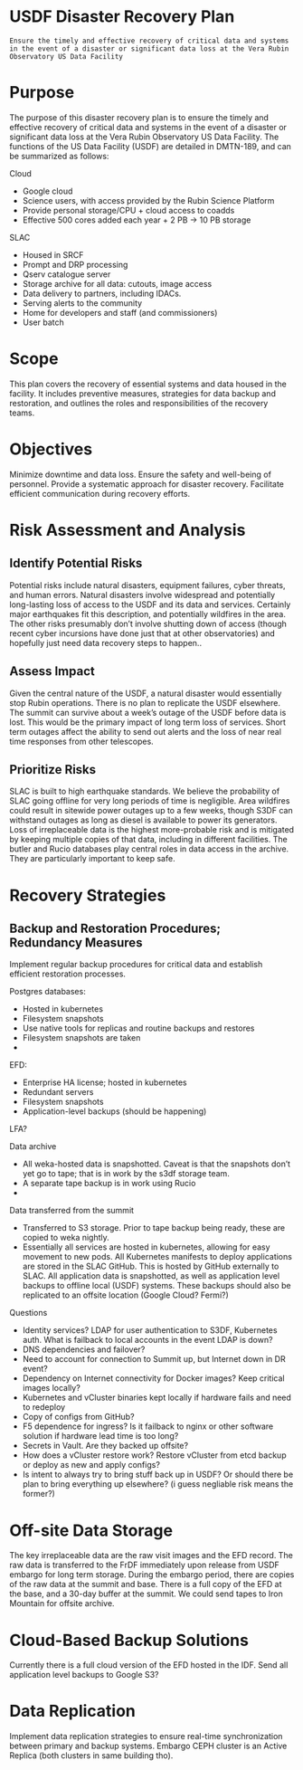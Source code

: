# USDF Disaster Recovery Plan

```{abstract}
Ensure the timely and effective recovery of critical data and systems in the event of a disaster or significant data loss at the Vera Rubin Observatory US Data Facility
```

Purpose
=======
The purpose of this disaster recovery plan is to ensure the timely and effective recovery of critical data and systems in the event of a disaster or significant data loss at the Vera Rubin Observatory US Data Facility. The functions of the US Data Facility (USDF) are detailed in DMTN-189, and can be summarized as follows:

Cloud
- Google cloud
- Science users, with access provided by the Rubin Science Platform
- Provide personal storage/CPU + cloud access to coadds
- Effective 500 cores added each year + 2 PB → 10 PB storage

SLAC
- Housed in SRCF
- Prompt and DRP processing
- Qserv catalogue server
- Storage archive for all data: cutouts, image access
- Data delivery to partners, including IDACs.
- Serving alerts to the community
- Home for developers and staff (and commissioners)
- User batch


Scope
=====
This plan covers the recovery of essential systems and data housed in the facility. It includes preventive measures, strategies for data backup and restoration, and outlines the roles and responsibilities of the recovery teams.

Objectives
==========

Minimize downtime and data loss.
Ensure the safety and well-being of personnel.
Provide a systematic approach for disaster recovery.
Facilitate efficient communication during recovery efforts.

Risk Assessment and Analysis
============================

Identify Potential Risks
------------------------

Potential risks include natural disasters, equipment failures, cyber threats, and human errors.
Natural disasters involve widespread and potentially long-lasting loss of access to the USDF and its data and services. Certainly major earthquakes fit this description, and potentially wildfires in the area.
The other risks presumably don’t involve shutting down of access (though recent cyber incursions have done just that at other observatories) and hopefully just need data recovery steps to happen..

Assess Impact
-------------

Given the central nature of the USDF, a natural disaster would essentially stop Rubin operations. There is no plan to replicate the USDF elsewhere.
The summit can survive about a week’s outage of the USDF before data is lost. This would be the primary impact of long term loss of services.
 Short term outages affect the ability to send out alerts and the loss of near real time responses from other telescopes.
 
Prioritize Risks
----------------

SLAC is built to high earthquake standards. We believe the probability of SLAC going offline for very long periods of time is negligible. Area wildfires could result in sitewide power outages up to a few weeks, though S3DF can withstand outages as long as diesel is available to power its generators.
Loss of irreplaceable data is the highest more-probable risk and is mitigated by keeping multiple copies of that data, including in different facilities.
The butler and Rucio databases play central roles in data access in the archive. They are particularly important to keep safe. 

Recovery Strategies
===================

Backup and Restoration Procedures; Redundancy Measures
------------------------------------------------------

Implement regular backup procedures for critical data and establish efficient restoration processes.

Postgres databases:
- Hosted in kubernetes
- Filesystem snapshots
- Use native tools for replicas and routine backups and restores
- Filesystem snapshots are taken
- 
EFD:
- Enterprise HA license; hosted in kubernetes
- Redundant servers
- Filesystem snapshots
- Application-level backups (should be happening)


LFA?

Data archive

- All weka-hosted data is snapshotted. Caveat is that the snapshots don’t yet go to tape; that is in work by the s3df storage team.
- A separate tape backup is in work using Rucio
- 
Data transferred from the summit

- Transferred to S3 storage. Prior to tape backup being ready, these are copied to weka nightly.
- Essentially all services are hosted in kubernetes, allowing for easy movement to new pods.  All Kubernetes manifests to deploy applications are stored in the SLAC GitHub.  This is hosted by GitHub externally to SLAC. All application data is snapshotted, as well as application level backups to offline local (USDF) systems. These backups should also be replicated to an offsite location (Google Cloud? Fermi?)

Questions
- Identity services? LDAP for user authentication to S3DF, Kubernetes auth.  What is failback to local accounts in the event LDAP is down?
- DNS dependencies and failover?
- Need to account for connection to Summit up, but Internet down in DR event?
- Dependency on Internet connectivity for Docker images?  Keep critical images locally?
- Kubernetes and vCluster binaries kept locally if hardware fails and need to redeploy
- Copy of configs from GitHub?
- F5 dependence for ingress?  Is it failback to nginx or other software solution if hardware lead time is too long?
- Secrets in Vault.  Are they backed up offsite?
- How does a vCluster restore work?   Restore vCluster from etcd backup or deploy as new and apply configs? 
- Is intent to always try to bring stuff back up in USDF? Or should there be plan to bring everything up elsewhere? (i guess negliable risk means the former?)

Off-site Data Storage
=====================

The key irreplaceable data are the raw visit images and the EFD record.
 The raw data is transferred to the FrDF immediately upon release from USDF embargo for long term storage. During the embargo period, there are copies of the raw data at the summit and base.
There is a full copy of the EFD at the base, and a 30-day buffer at the summit.
We could send tapes to Iron Mountain for offsite archive.

Cloud-Based Backup Solutions
============================

Currently there is a full cloud version of the EFD hosted in the IDF.
Send all application level backups to Google S3?

Data Replication
================

Implement data replication strategies to ensure real-time synchronization between primary and backup systems.
Embargo CEPH cluster is an Active Replica (both clusters in same building tho).

